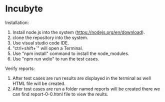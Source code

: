 # Incubyte

Installation:
1. Install node.js into the system (https://nodejs.org/en/download).
2. clone the repository into the system.
3. Use visual studio code IDE.
4. "ctrl+shift+`" will open a Terminal.
5. Use "npm install" command to install the node_modules.
6. Use "npm run wdio" to run the test cases.

Verify reports:
1. After test cases are run results are displayed in the terminal as well HTML file will be created.
2. After test cases are run a folder named reports will be created there we can find report-0-0.html file to view the reults.
